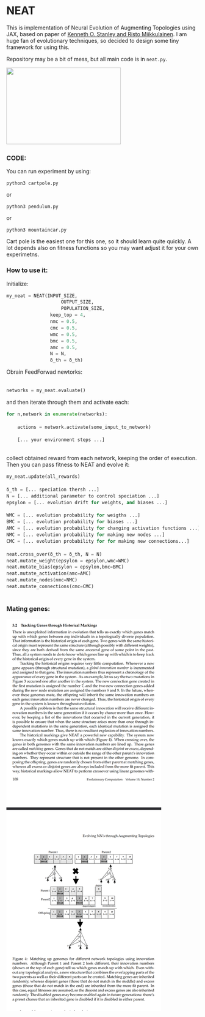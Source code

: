 # NEAT

This is implementation of Neural Evolution of Augmenting Topologies using JAX, based on paper of [Kenneth O. Stanley and Risto Miikkulainen](https://nn.cs.utexas.edu/?stanley:ec02). I am huge fan of evolutionary techniques, so decided to design some tiny framework for using this. 

Repository may be a bit of mess, but all main code is in `neat.py`. 

<img src="https://github.com/PeterWaIIace/NEAT/assets/40773550/bfd5e541-8f94-4f12-adaf-7091146ba21c" width="300" height="200">

### CODE:
You can run experiment by using:

```
python3 cartpole.py
```

or 
```
python3 pendulum.py
```

or
```
python3 mountaincar.py
```

Cart pole is the easiest one for this one, so it should learn quite quickly. A lot depends also on fitness functions so you may want adjust it for your own experimetns.

### How to use it:

Initialize:
```Python
my_neat = NEAT(INPUT_SIZE,
                    OUTPUT_SIZE,
                    POPULATION_SIZE,
                keep_top = 4,
                nmc = 0.5,
                cmc = 0.5,
                wmc = 0.5,
                bmc = 0.5,
                amc = 0.5,
                N = N,
                δ_th = δ_th)

```

Obrain FeedForwad newtorks:

```Python

networks = my_neat.evaluate()
```

and then iterate through them and activate each:
```Python
for n,network in enumerate(networks):
    
    actions = network.activate(some_input_to_network)
    
    [... your environment steps ...]
    
```

collect obtained reward from each network, keeping the order of execution. Then you can pass fitness to NEAT and evolve it:
```Python
my_neat.update(all_rewards)

δ_th = [... speciation thersh ...]
N = [... additional parameter to control speciation ...]
epsylon = [... evolution drift for weights, and biases ...]

WMC = [... evolution probability for weigths ...]
BMC = [... evolution probability for biases ...]
AMC = [... evolution probability for changing activation functions ...]
NMC = [... evolution probability for making new nodes ...]
CMC = [... evolution probability for for making new connections...]

neat.cross_over(δ_th = δ_th, N = N)
neat.mutate_weight(epsylon = epsylon,wmc=WMC)
neat.mutate_bias(epsylon = epsylon,bmc=BMC)
neat.mutate_activation(amc=AMC)
neat.mutate_nodes(nmc=NMC)
neat.mutate_connections(cmc=CMC)
        
```

### Mating genes:
![alt text](image.png)
